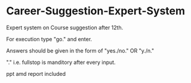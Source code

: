 # Career-Suggestion-Expert-System
Expert system on Course suggestion after 12th.

For execution type "go." and enter.

Answers should be given in the form of "yes./no." OR "y./n."

"." i.e. fullstop is manditory after every input. 

ppt amd report included
